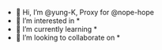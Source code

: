 - 👋 Hi, I’m @yung-K, Proxy for @nope-hope
- 👀 I’m interested in *
- 🌱 I’m currently learning *
- 💞️ I’m looking to collaborate on *

<!---
yung-K/yung-K is a ✨ special ✨ repository because its `README.md` (this file) appears on your GitHub profile.
You can click the Preview link to take a look at your changes.
--->
